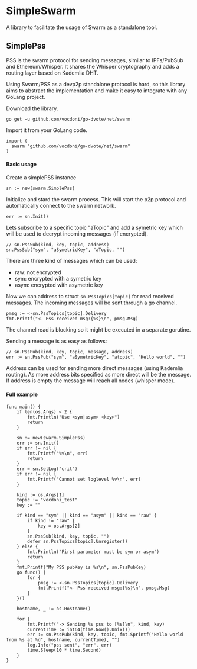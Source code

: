 # SimpleSwarm

A library to facilitate the usage of Swarm as a standalone tool.

## SimplePss

PSS is the swarm protocol for sending messages, similar to IPFs/PubSub and Ethereum/Whisper.
It shares the Whisper cryptography and adds a routing layer based on Kademlia DHT.

Using Swarm/PSS as a devp2p standalone protocol is hard, so this library aims to abstract the implementation and make it easy to integrate with any GoLang project. 

Download the library.
```
go get -u github.com/vocdoni/go-dvote/net/swarm
```

Import it from your GoLang code.

```
import ( 
  swarm "github.com/vocdoni/go-dvote/net/swarm" 
)
```

#### Basic usage

Create a simplePSS instance
```
sn := new(swarm.SimplePss)
```

Initialize and stard the swarm process. This will start the p2p protocol and automatically connect to the swarm network.
```
err := sn.Init()
```

Lets subscribe to a specific topic "aTopic" and add a symetric key which will be used to decrypt incoming messages (if encrypted).

```
// sn.PssSub(kind, key, topic, address)
sn.PssSub("sym", "aSymetricKey", "aTopic, "")
```

There are three kind of messages which can be used:

+ raw: not encrypted
+ sym: encrypted with a symetric key
+ asym: encrypted with asymetric key


Now we can address to struct `sn.PssTopics[topic]` for read received messages. The incoming messages will be sent through a go channel.

```
pmsg := <-sn.PssTopics[topic].Delivery
fmt.Printf("<- Pss received msg:{%s}\n", pmsg.Msg)
```
The channel read is blocking so it might be executed in a separate gorutine.

Sending a message is as easy as follows:

```
// sn.PssPub(kind, key, topic, message, address)
err := sn.PssPub("sym", "aSymetricKey", "atopic", "Hello world", "")
```
Address can be used for sending more direct messages (using Kademlia routing). As more address bits specified as more direct will be the message. If address is empty the message will reach all nodes (whisper mode).

#### Full example

```
func main() {
	if len(os.Args) < 2 {
		fmt.Println("Use <sym|asym> <key>")
		return
	}

	sn := new(swarm.SimplePss)
	err := sn.Init()
	if err != nil {
		fmt.Printf("%v\n", err)
		return
	}
	err = sn.SetLog("crit")
	if err != nil {
		fmt.Printf("Cannot set loglevel %v\n", err)
	}

	kind := os.Args[1]
	topic := "vocdoni_test"
	key := ""

	if kind == "sym" || kind == "asym" || kind == "raw" {
		if kind != "raw" {
			key = os.Args[2]
		}
		sn.PssSub(kind, key, topic, "")
		defer sn.PssTopics[topic].Unregister()
	} else {
		fmt.Println("First parameter must be sym or asym")
		return
	}
	fmt.Printf("My PSS pubKey is %s\n", sn.PssPubKey)
	go func() {
		for {
			pmsg := <-sn.PssTopics[topic].Delivery
			fmt.Printf("<- Pss received msg:{%s}\n", pmsg.Msg)
		}
	}()

	hostname, _ := os.Hostname()

	for {
		fmt.Printf("-> Sending %s pss to [%s]\n", kind, key)
		currentTime := int64(time.Now().Unix())
		err := sn.PssPub(kind, key, topic, fmt.Sprintf("Hello world from %s at %d", hostname, currentTime), "")
		log.Info("pss sent", "err", err)
		time.Sleep(10 * time.Second)
	}
}
```

